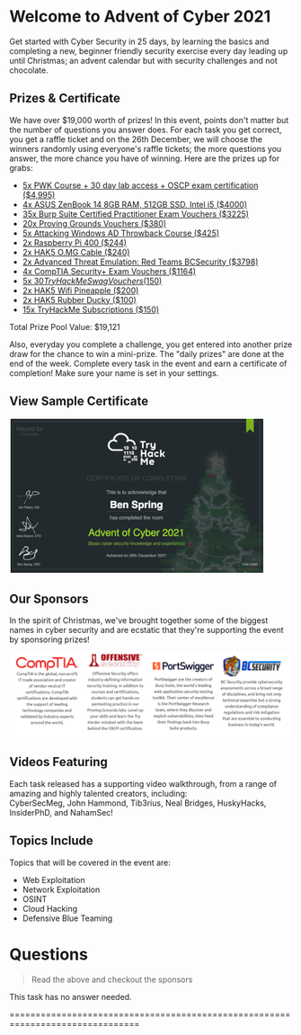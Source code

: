 # Welcome to Advent of Cyber 2021

Get started with Cyber Security in 25 days, by learning the basics and completing a new, beginner friendly security exercise every day leading up until Christmas; an advent calendar but with security challenges and not chocolate.

## Prizes & Certificate
We have over $19,000 worth of prizes! In this event, points don't matter but the number of questions you answer does. For each task you get correct, you get a raffle ticket and on the 26th December, we will choose the winners randomly using everyone's raffle tickets; the more questions you answer, the more chance you have of winning. Here are the prizes up for grabs:

- [5x PWK Course + 30 day lab access + OSCP exam certification ($4,995)](https://www.offensive-security.com/pwk-oscp)
- [4x ASUS ZenBook 14 8GB RAM, 512GB SSD, Intel i5 ($4000)](https://uk.store.asus.com/14524-ux425ja-bm031t-feed.html)
- [35x Burp Suite Certified Practitioner Exam Vouchers ($3225)](https://portswigger.net/web-security/certification)
- [20x Proving Grounds Vouchers ($380)](https://www.offensive-security.com/labs/individual/)
- [5x Attacking Windows AD Throwback Course ($425)](https://tryhackme.com/network/throwback)
- [2x Raspberry Pi 400 ($244)](https://www.raspberrypi.org/products/raspberry-pi-400)
- [2x HAK5 O.MG Cable ($240)](https://shop.hak5.org/products/o-mg-cable)
- [2x Advanced Threat Emulation: Red Teams BCSecurity ($3798)](https://www.bc-security.org//courses/advanced-threat-emulation-for-red-teams)
- [4x CompTIA Security+ Exam Vouchers ($1164)](https://uk-store.comptia.org/comptia-security-plus-exam-voucher/p/SEC-601-TSTV-20-C)
- [5x $30 TryHackMe Swag Vouchers ($150)](http://store.tryhackme.com/)
- [2x HAK5 Wifi Pineapple ($200)](https://shop.hak5.org/products/wifi-pineapple)
- [2x HAK5 Rubber Ducky ($100)](https://shop.hak5.org/collections/sale/products/usb-rubber-ducky-deluxe)
- [15x TryHackMe Subscriptions ($150)](https://tryhackme.com/why-subscribe)

Total Prize Pool Value: $19,121

Also, everyday you complete a challenge, you get entered into another prize draw for the chance to win a mini-prize. The "daily prizes" are done at the end of the week. Complete every task in the event and earn a certificate of completion! Make sure your name is set in your settings.

## View Sample Certificate

![](./samplecert.png)

## Our Sponsors

In the spirit of Christmas, we've brought together some of the biggest names in cyber security and are ecstatic that they're supporting the event by sponsoring prizes!

![](./sponsors.png)

## Videos Featuring

Each task released has a supporting video walkthrough, from a range of amazing and highly talented creators, including:  
CyberSecMeg, John Hammond, Tib3rius, Neal Bridges, HuskyHacks, InsiderPhD, and NahamSec!

## Topics Include

Topics that will be covered in the event are:

- Web Exploitation  
- Network Exploitation  
- OSINT  
- Cloud Hacking  
- Defensive Blue Teaming

# Questions

> Read the above and checkout the sponsors

This task has no answer needed.

===============================================================================